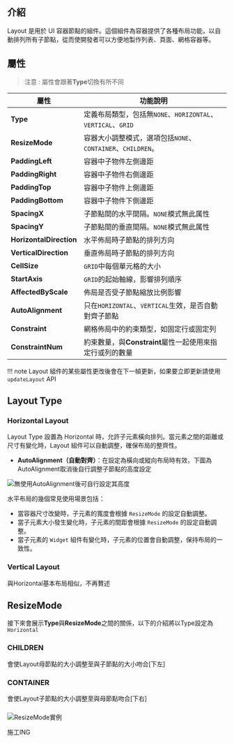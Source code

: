 
## 介紹

Layout 是用於 UI 容器節點的組件。這個組件為容器提供了各種布局功能，以自動排列所有子節點，從而使開發者可以方便地製作列表、頁面、網格容器等。

## 屬性

> 注意 : 屬性會跟著**Type**切換有所不同

| 屬性                | 功能說明                                                    |
| ------------------- | ----------------------------------------------------------- |
| **Type**              | 定義布局類型，包括無`NONE`、`HORIZONTAL`、`VERTICAL`、`GRID`|
| **ResizeMode**        | 容器大小調整模式，選項包括`NONE`、`CONTAINER`、`CHILDREN`。|
| **PaddingLeft**       | 容器中子物件左側邊距                                               |
| **PaddingRight**      | 容器中子物件右側邊距                                               |
| **PaddingTop**        | 容器中子物件上側邊距                                               |
| **PaddingBottom**     | 容器中子物件下側邊距                                               |
| **SpacingX**          | 子節點間的水平間隔。`NONE`模式無此属性                        |
| **SpacingY**          | 子節點間的垂直間隔。`NONE`模式無此属性                        |
| **HorizontalDirection** | 水平佈局時子節點的排列方向                                    |
| **VerticalDirection** | 垂直佈局時子節點的排列方向                                    |
| **CellSize**          | `GRID`中每個單元格的大小                                 |
| **StartAxis**         | `GRID`的起始軸線，影響排列順序                             |
| **AffectedByScale**   | 佈局是否受子節點縮放比例影響                                 |
| **AutoAlignment**     | 只在`HORIZONTAL`、`VERTICAL`生效，是否自動對齊子節點                           |
| **Constraint**        | 網格佈局中的約束類型，如固定行或固定列                           |
| **ConstraintNum**     | 約束數量，與**Constraint**屬性一起使用來指定行或列的數量           |

!!! note
    Layout 組件的某些屬性更改後會在下一幀更新，如果要立即更新請使用 `updateLayout` API

## Layout Type 



### Horizontal Layout

Layout Type 設置為 Horizontal 時，允許子元素橫向排列。當元素之間的距離或尺寸有變化時，Layout 組件可以自動調整，確保布局的整齊性。

- **AutoAlignment（自動對齊）**：在設定為橫向或縱向布局時有效，下圖為AutoAlignment取消後自行調整子節點的高度設定

![無使用AutoAlignment後可自行設定其高度](https://docs.cocos.com/creator/3.6/manual/zh/ui-system/components/engine/auto-layout/horizontal-no-align.png)

水平布局的幾個常見使用場景包括：

- 當容器尺寸改變時，子元素的寬度會根據 `ResizeMode` 的設定自動調整。
- 當子元素大小發生變化時，子元素的間距會根據 `ResizeMode` 的設定自動調整。
- 當子元素的 `Widget` 組件有變化時，子元素的位置會自動調整，保持布局的一致性。


### Vertical Layout

與Horizontal基本布局相似，不再贅述


## ResizeMode

接下來會展示**Type**與**ResizeMode**之間的關係，以下的介紹將以Type設定為`Horizontal`

### CHILDREN

會使Layout母節點的大小調整至與子節點的大小吻合[下左]

### CONTAINER

會使Layout子節點的大小調整至與母節點吻合[下右]

###

![ResizeMode實例](https://docs.cocos.com/creator/3.6/manual/zh/ui-system/components/engine/auto-layout/horizontal-resizemode.png)

施工ING
